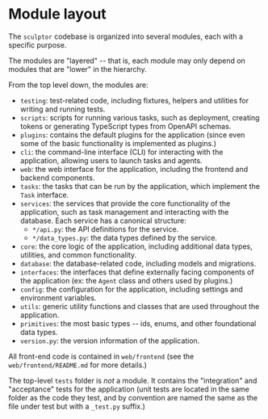 # Module layout

The `sculptor` codebase is organized into several modules, each with a specific purpose.

The modules are "layered" -- that is, each module may only depend on modules that are "lower" in the hierarchy.

From the top level down, the modules are:

- `testing`: test-related code, including fixtures, helpers and utilities for writing and running tests.
- `scripts`: scripts for running various tasks, such as deployment, creating tokens or generating TypeScript types from OpenAPI schemas.
- `plugins`: contains the default plugins for the application (since even some of the basic functionality is implemented as plugins.)
- `cli`: the command-line interface (CLI) for interacting with the application, allowing users to launch tasks and agents.
- `web`: the web interface for the application, including the frontend and backend components.
- `tasks`: the tasks that can be run by the application, which implement the `Task` interface.
- `services`: the services that provide the core functionality of the application, such as task management and interacting with the database.  Each service has a canonical structure:
  - `*/api.py`: the API definitions for the service.
  - `*/data_types.py`: the data types defined by the service.
- `core`: the core logic of the application, including additional data types, utilities, and common functionality.
- `database`: the database-related code, including models and migrations.
- `interfaces`: the interfaces that define externally facing components of the application (ex: the `Agent` class and others used by plugins.)
- `config`: the configuration for the application, including settings and environment variables.
- `utils`: generic utility functions and classes that are used throughout the application.
- `primitives`: the most basic types -- ids, enums, and other foundational data types.
- `version.py`: the version information of the application.

All front-end code is contained in `web/frontend` (see the `web/frontend/README.md` for more details.)

The top-level `tests` folder is *not* a module.
It contains the "integration" and "acceptance" tests for the application
(unit tests are located in the same folder as the code they test, and by convention are named the same as the file under test but with a `_test.py` suffix.)
